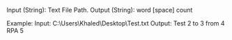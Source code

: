 Input (String): Text File Path.
Output (String): word [space] count

Example:
Input: C:\Users\Khaled\Desktop\Test.txt
Output: 
Test 2
to 3
from 4
RPA 5
